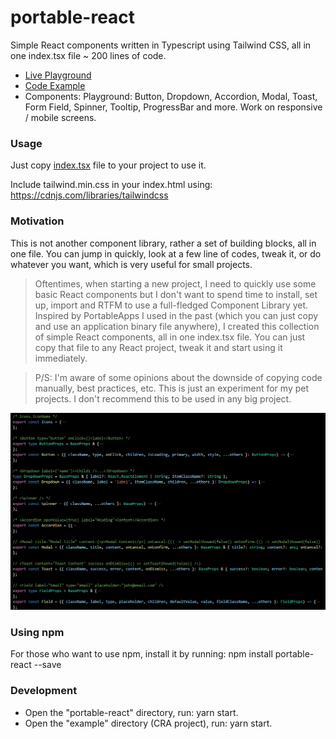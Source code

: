 # portable-react

Simple React components written in Typescript using Tailwind CSS, all in one index.tsx file ~ 200 lines of code.

- [Live Playground](https://stackblitz.com/edit/portable-react-example?file=index.tsx)
- [Code Example](./portable-react/example/src/App.tsx)
- Components: Playground: Button, Dropdown, Accordion, Modal, Toast, Form Field, Spinner, Tooltip, ProgressBar and more. Work on responsive / mobile screens.

### Usage

Just copy [index.tsx](./portable-react/src/index.tsx) file to your project to use it.

Include tailwind.min.css in your index.html using: https://cdnjs.com/libraries/tailwindcss

### Motivation

This is not another component library, rather a set of building blocks, all in one file. You can jump in quickly, look at a few line of codes, tweak it, or do whatever you want, which is very useful for small projects.

> Oftentimes, when starting a new project, I need to quickly use some basic React components but I don't want to spend time to install, set up, import and RTFM to use a full-fledged Component Library yet. Inspired by PortableApps I used in the past (which you can just copy and use an application binary file anywhere), I created this collection of simple React components, all in one index.tsx file. You can just copy that file to any React project, tweak it and start using it immediately.

> P/S: I'm aware of some opinions about the downside of copying code manually, best practices, etc. This is just an experiment for my pet projects. I don't recommend this to be used in any big project. 

<img src="docs/all-in-one-file.png">

### Using npm

For those who want to use npm, install it by running: npm install portable-react --save

### Development

- Open the "portable-react" directory, run: yarn start.
- Open the "example" directory (CRA project), run: yarn start.
